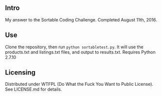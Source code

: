 ## Intro

My answer to the Sortable Coding Challenge. Completed August 11th, 2016.

## Use

Clone the repository, then run `python sortabletest.py`. It will use the products.txt and listings.txt files, and output to results.txt. Requires Python 2.7.10

## Licensing

Distributed under WTFPL (Do What the Fuck You Want to Public License). See LICENSE.md for details.